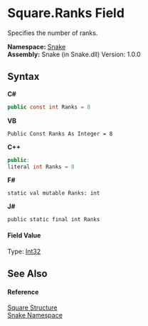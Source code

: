 # Square.Ranks Field
 

Specifies the number of ranks.

**Namespace:**&nbsp;<a href="N_Snake">Snake</a><br />**Assembly:**&nbsp;Snake (in Snake.dll) Version: 1.0.0

## Syntax

**C#**<br />
``` C#
public const int Ranks = 8
```

**VB**<br />
``` VB
Public Const Ranks As Integer = 8
```

**C++**<br />
``` C++
public:
literal int Ranks = 8
```

**F#**<br />
``` F#
static val mutable Ranks: int
```

**J#**<br />
``` J#
public static final int Ranks
```


#### Field Value
Type: <a href="https://docs.microsoft.com/dotnet/api/system.int32" target="_blank" rel="noopener noreferrer">Int32</a>

## See Also


#### Reference
<a href="T_Snake_Square">Square Structure</a><br /><a href="N_Snake">Snake Namespace</a><br />